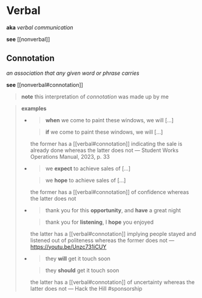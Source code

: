 # Verbal

**aka** _verbal communication_

**see** [[nonverbal]]

## Connotation

_an association that any given word or phrase carries_

**see** [[nonverbal#connotation]]

> **note** this interpretation of _connotation_ was made up by me

> **examples**
>
> - > **when** we come to paint these windows, we will [...]
>
>   > **if** we come to paint these windows, we will [...]
>
>   the former has a [[verbal#connotation]] indicating the sale is already done whereas the latter does not &mdash; Student Works Operations Manual, 2023, p. 33
>
> - > we **expect** to achieve sales of [...]
>
>   > we **hope** to achieve sales of [...]
>
>   the former has a [[verbal#connotation]] of confidence whereas the latter does not
>
> - > thank you for this **opportunity**, and **have** a great night
>
>   > thank you for **listening**, I **hope** you enjoyed
>
>   the latter has a [[verbal#connotation]] implying people stayed and listened out of politeness whereas the former does not &mdash; <https://youtu.be/Unzc731iCUY>
>
> - > they **will** get it touch soon
>
>   > they **should** get it touch soon
>
>   the latter has a [[verbal#connotation]] of uncertainty whereas the latter does not &mdash; Hack the Hill #sponsorship
